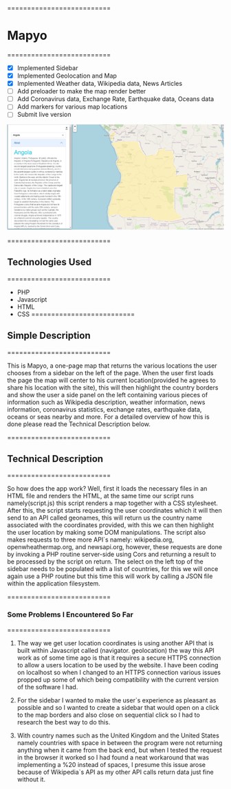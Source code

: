 ==========================
# Mapyo
==========================

- [x] Implemented Sidebar
- [x] Implemented Geolocation and Map 
- [x] Implemented Weather data, Wikipedia data, News Articles
- [ ] Add preloader to make the map render better
- [ ] Add Coronavirus data, Exchange Rate, Earthquake data, Oceans data 
- [ ] Add markers for various map locations
- [ ] Submit live version

![GitHub Logo](/extra/desc.jpg)

==========================
## Technologies Used
==========================

* PHP
* Javascript
* HTML
* CSS
==========================
## Simple Description
==========================

This is Mapyo, a one-page map that returns the various locations the user chooses from a sidebar on the left of the page. When the user first loads the page the map will center to his current location(provided he agrees to share his location with the site), this will then highlight the country borders and show the user a side panel on the left containing various pieces of information such as Wikipedia description, weather information, news information, coronavirus statistics, exchange rates, earthquake data,  oceans or seas nearby and more. For a detailed overview of how this is done please read the Technical Description below.

==========================
## Technical Description
==========================

So how does the app work? Well, first it loads the necessary files in an HTML file and renders the HTML, at the same time our script runs namely(script.js) this script renders a map together with a CSS stylesheet. After this, the script starts requesting the user coordinates which it will then send to an API called geonames, this will return us the country name associated with the coordinates provided, with this we can then highlight the user location by making some DOM manipulations. The script also makes requests to three more API`s namely: wikipedia.org, openwheathermap.org, and newsapi.org, however, these requests are done by invoking a PHP routine server-side using Cors and returning a result to be processed by the script on return. The select on the left top of the sidebar needs to be populated with a list of countries, for this we will once again use a PHP routine but this time this will work by calling a JSON file within the application filesystem.

==========================
### Some Problems I Encountered So Far
==========================

1. The way we get user location coordinates is using another API that is built within Javascript called (navigator. geolocation) the way this API work as of some time ago is that it requires a secure HTTPS connection to allow a users location to be used by the website. I have been coding on localhost so when I changed to an HTTPS connection various issues propped up some of which being compatibility with the current version of the software I had.

2. For the sidebar I wanted to make the user`s experience as pleasant as possible and so I wanted to create a sidebar that would open on a click to the map borders and also close on sequential click so I had to research the best way to do this.

3. With country names such as the United Kingdom and the United States namely countries with space in between the program were not returning anything when it came from the back end, but when I tested the request in the browser it worked so I had found a neat workaround that was implementing a %20 instead of spaces, I presume this issue arose because of Wikipedia`s API as my other API calls return data just fine without it.
